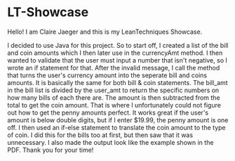 # LT-Showcase

Hello! I am Claire Jaeger and this is my LeanTechniques Showcase.

I decided to use Java for this project. So to start off, I created a list of the bill and coin amounts which I then later use in the currencyAmt method. I then wanted to validate that the user must input a number that isn't negative, so I wrote an if statement for that. After the invalid message, I call the method that turns the user's currency amount into the seperate bill and coins amounts. It is basically the same for both bill & coin statements. The bill_amt in the bill list is divided by the user_amt to return the specific numbers on how many bills of each there are. The amount is then subtracted from the total to get the coin amount. That is where I unfortunately could not figure out how to get the penny amounts perfect. It works great if the user's amount is below double digits, but if I enter $19.99, the penny amount is one off. I then used an if-else statement to translate the coin amount to the type of coin. I did this for the bills too at first, but then saw that it was unnecessary. I also made the output look like the example shown in the PDF. Thank you for your time!
